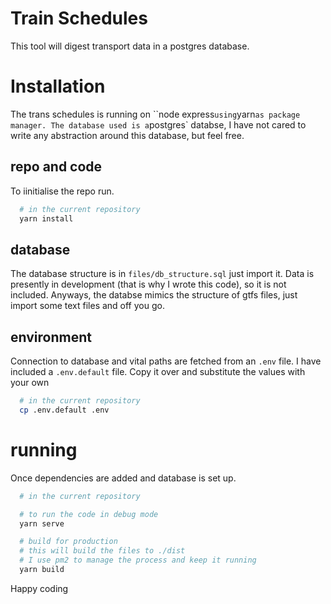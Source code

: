 # Train Schedules
This tool will digest transport data in a postgres database.

# Installation

The trans schedules is running on ``node express` using `yarn` as package manager. The database used is a `postgres` databse, I have not cared to write any abstraction around this database, but feel free. 

## repo and code

To iinitialise the repo run.

```bash
  # in the current repository
  yarn install
```

## database

The database structure is in `files/db_structure.sql` just import it. Data is presently in development (that is why I wrote this code), so it is not included. Anyways, the databse mimics the structure of gtfs files, just import some text files and off you go.

## environment

Connection to database and vital paths are fetched from an `.env` file. I have included a `.env.default` file. Copy it over and substitute the values with your own

```bash
  # in the current repository
  cp .env.default .env
```

# running

Once dependencies are added and database is set up.

```bash
  # in the current repository

  # to run the code in debug mode
  yarn serve

  # build for production
  # this will build the files to ./dist
  # I use pm2 to manage the process and keep it running
  yarn build
```
  
Happy coding